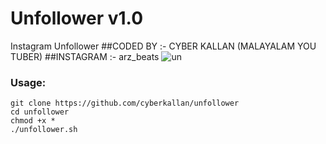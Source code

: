 # Unfollower v1.0
Instagram Unfollower
##CODED BY :- CYBER KALLAN (MALAYALAM YOU TUBER)
##INSTAGRAM :- arz_beats
![un](https://user-images.githubusercontent.com/56509491/66743861-84163b80-ee98-11e9-9ecf-a5db82507885.jpg)


### Usage:
```
git clone https://github.com/cyberkallan/unfollower
cd unfollower
chmod +x *
./unfollower.sh
```
